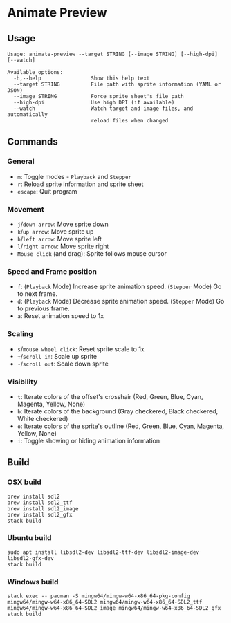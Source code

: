 # Animate Preview

## Usage

```
Usage: animate-preview --target STRING [--image STRING] [--high-dpi] [--watch]

Available options:
  -h,--help                Show this help text
  --target STRING          File path with sprite information (YAML or JSON)
  --image STRING           Force sprite sheet's file path
  --high-dpi               Use high DPI (if available)
  --watch                  Watch target and image files, and automatically
                           reload files when changed
```

## Commands

### General

* `m`: Toggle modes - `Playback` and `Stepper`
* `r`: Reload sprite information and sprite sheet
* `escape`: Quit program

### Movement

* `j`/`down arrow`: Move sprite down
* `k`/`up arrow`: Move sprite up
* `h`/`left arrow`: Move sprite left
* `l`/`right arrow`: Move sprite right
* `Mouse click` (and drag): Sprite follows mouse cursor 

### Speed and Frame position

* `f`: (`Playback` Mode) Increase sprite animation speed. (`Stepper` Mode) Go to next frame.
* `d`: (`Playback` Mode) Decrease sprite animation speed. (`Stepper` Mode) Go to previous frame.
* `a`: Reset animation speed to 1x

### Scaling

* `s`/`mouse wheel click`: Reset sprite scale to 1x
* `+`/`scroll in`: Scale up sprite
* `-`/`scroll out`: Scale down sprite

### Visibility

* `t`: Iterate colors of the offset's crosshair (Red, Green, Blue, Cyan, Magenta, Yellow, None)  
* `b`: Iterate colors of the background (Gray checkered, Black checkered, White checkered)
* `o`: Iterate colors of the sprite's outline (Red, Green, Blue, Cyan, Magenta, Yellow, None)
* `i`: Toggle showing or hiding animation information


## Build

### OSX build

```
brew install sdl2
brew install sdl2_ttf
brew install sdl2_image
brew install sdl2_gfx
stack build
```

### Ubuntu build

```
sudo apt install libsdl2-dev libsdl2-ttf-dev libsdl2-image-dev libsdl2-gfx-dev
stack build
```

### Windows build

```
stack exec -- pacman -S mingw64/mingw-w64-x86_64-pkg-config mingw64/mingw-w64-x86_64-SDL2 mingw64/mingw-w64-x86_64-SDL2_ttf mingw64/mingw-w64-x86_64-SDL2_image mingw64/mingw-w64-x86_64-SDL2_gfx
stack build
```